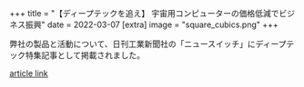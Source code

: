 +++
title = "【ディープテックを追え】 宇宙用コンピューターの価格低減でビジネス振興"
date = 2022-03-07
[extra]
image = "square_cubics.png"
+++

弊社の製品と活動について、日刊工業新聞社の「ニュースイッチ」にディープテック特集記事として掲載されました。

[article link](https://newswitch.jp/p/31131)
